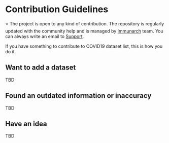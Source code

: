 # Contribution Guidelines
:star: The project is open to any kind of contribution. The repository is regularly updated with the community help and is managed by [Immunarch](https://immunarch.com/) team. You can always write an email to [Support](mailto:support@immunomind.io).

If you have something to contribute to COVID19 dataset list, this is how you do it.

## Want to add a dataset
TBD

## Found an outdated information or inaccuracy
TBD

## Have an idea
TBD

